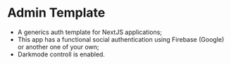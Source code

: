 # Admin Template

- A generics auth template for NextJS applications;
- This app has a functional social authentication using Firebase (Google) or another one of your own;
- Darkmode controll is enabled.
